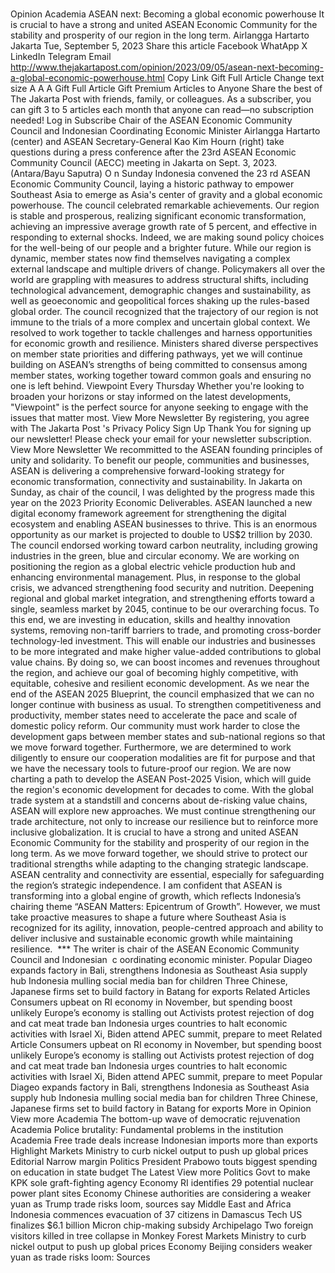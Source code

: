 # 

Opinion
Academia
ASEAN next: Becoming a global economic powerhouse
It is crucial to have a strong and united ASEAN Economic Community for the stability and prosperity of our region in the long term.
Airlangga Hartarto
Jakarta
Tue, September 5, 2023
Share this article
Facebook
WhatApp
X
LinkedIn
Telegram
Email
http://www.thejakartapost.com/opinion/2023/09/05/asean-next-becoming-a-global-economic-powerhouse.html
Copy Link
Gift Full Article
Change text size
A
A
A
Gift Full Article
Gift Premium Articles
to Anyone
Share the best of The Jakarta Post with friends, family, or colleagues. As a subscriber, you can gift 3 to 5 articles each month that anyone can read—no subscription needed!
Log in
Subscribe
Chair of the ASEAN Economic Community Council and Indonesian Coordinating Economic Minister Airlangga Hartarto (center) and ASEAN Secretary-General Kao Kim Hourn (right) take questions during a press conference after the 23rd ASEAN Economic Community Council
(AECC) meeting in Jakarta on Sept. 3, 2023.
(Antara/Bayu Saputra)
O
n Sunday Indonesia convened the 23
rd
ASEAN Economic Community Council, laying a historic pathway to empower Southeast Asia to emerge as Asia's center of gravity and a global economic powerhouse.
The council celebrated remarkable achievements. Our region is stable and prosperous, realizing significant economic transformation, achieving an impressive average growth rate of 5 percent, and effective in responding to external shocks.
Indeed, we are making sound policy choices for the well-being of our people and a brighter future.
While our region is dynamic, member states now find themselves navigating a complex external landscape and multiple drivers of change. Policymakers all over the world are grappling with measures to address structural shifts, including technological advancement, demographic changes and sustainability, as well as geoeconomic and geopolitical forces shaking up the rules-based global order.
The council recognized that the trajectory of our region is not immune to the trials of a more complex and uncertain global context.
We resolved to work together to tackle challenges and harness opportunities for economic growth and resilience. Ministers shared diverse perspectives on member state priorities and differing pathways, yet we will continue building on ASEAN’s strengths of being committed to consensus among member states, working together toward common goals and ensuring no one is left behind.
Viewpoint
Every Thursday
Whether you're looking to broaden your horizons or stay informed on the latest developments, "Viewpoint" is the perfect source for anyone seeking to engage with the issues that matter most.
View More Newsletter
By registering, you agree with
The Jakarta Post
's
Privacy Policy
Sign Up
Thank You
for signing up our newsletter!
Please check your email for your newsletter subscription.
View More Newsletter
We recommitted to the ASEAN founding principles of unity and solidarity.
To benefit our people, communities and businesses, ASEAN is delivering a comprehensive forward-looking strategy for economic transformation, connectivity and sustainability.
In Jakarta on Sunday, as chair of the council, I was delighted by the progress made this year on the 2023 Priority Economic Deliverables.
ASEAN launched a new digital economy framework agreement for strengthening the digital ecosystem and enabling ASEAN businesses to thrive. This is an enormous opportunity as our market is projected to double to US$2 trillion by 2030.
The council endorsed working toward carbon neutrality, including growing industries in the green, blue and circular economy. We are working on positioning the region as a global electric vehicle production hub and enhancing environmental management.
Plus, in response to the global crisis, we advanced strengthening food security and nutrition.
Deepening regional and global market integration, and strengthening efforts toward a single, seamless market by 2045, continue to be our overarching focus. To this end, we are investing in education, skills and healthy innovation systems, removing non-tariff barriers to trade, and promoting cross-border technology-led investment.
This will enable our industries and businesses to be more integrated and make higher value-added contributions to global value chains. By doing so, we can boost incomes and revenues throughout the region, and achieve our goal of becoming highly competitive, with equitable, cohesive and resilient economic development.
As we near the end of the ASEAN 2025 Blueprint, the council emphasized that we can no longer continue with business as usual. To strengthen competitiveness and productivity, member states need to accelerate the pace and scale of domestic policy reform.
Our community must work harder to close the development gaps between member states and sub-national regions so that we move forward together. Furthermore, we are determined to work diligently to ensure our cooperation modalities are fit for purpose and that we have the necessary tools to future-proof our region.
We are now charting a path to develop the ASEAN Post-2025 Vision, which will guide the region's economic development for decades to come. With the global trade system at a standstill and concerns about de-risking value chains, ASEAN will explore new approaches.
We must continue strengthening our trade architecture, not only to increase our resilience but to reinforce more inclusive globalization.
It is crucial to have a strong and united ASEAN Economic Community for the stability and prosperity of our region in the long term.
As we move forward together, we should strive to protect our traditional strengths while adapting to the changing strategic landscape. ASEAN centrality and connectivity are essential, especially for safeguarding the region’s strategic independence.
I am confident that ASEAN is transforming into a global engine of growth, which reflects Indonesia’s chairing theme “ASEAN Matters: Epicentrum of Growth”.
However, we must take proactive measures to shape a future where Southeast Asia is recognized for its agility, innovation, people-centred approach and ability to deliver inclusive and sustainable economic growth while maintaining resilience.
&nbsp;***
The writer is chair of
the
ASEAN Economic Community Council and Indonesian&nbsp;
c
oordinating economic minister.
Popular
Diageo expands factory in Bali, strengthens Indonesia as Southeast Asia supply hub
Indonesia mulling social media ban for children
Three Chinese, Japanese firms set to build factory in Batang for exports
Related Articles
Consumers upbeat on RI economy in November, but spending boost unlikely
Europe’s economy is stalling out
Activists protest rejection of dog and cat meat trade ban
Indonesia urges countries to halt economic activities with Israel
Xi, Biden attend APEC summit, prepare to meet
Related Article
Consumers upbeat on RI economy in November, but spending boost unlikely
Europe’s economy is stalling out
Activists protest rejection of dog and cat meat trade ban
Indonesia urges countries to halt economic activities with Israel
Xi, Biden attend APEC summit, prepare to meet
Popular
Diageo expands factory in Bali, strengthens Indonesia as Southeast Asia supply hub
Indonesia mulling social media ban for children
Three Chinese, Japanese firms set to build factory in Batang for exports
More in Opinion
View more
Academia
The bottom-up wave of democratic rejuvenation
Academia
Police brutality: Fundamental problems in the institution
Academia
Free trade deals increase Indonesian imports more than exports
Highlight
Markets
Ministry to curb nickel output to push up global prices
Editorial
Narrow margin
Politics
President Prabowo touts biggest spending on education in state budget
The Latest
View more
Politics
Govt to make KPK sole graft-fighting agency
Economy
RI identifies 29 potential nuclear power plant sites
Economy
Chinese authorities are considering a weaker yuan as Trump trade risks loom, sources say
Middle East and Africa
Indonesia commences evacuation of 37 citizens in Damascus
Tech
US finalizes $6.1 billion Micron chip-making subsidy
Archipelago
Two foreign visitors killed in tree collapse in Monkey Forest
Markets
Ministry to curb nickel output to push up global prices
Economy
Beijing considers weaker yuan as trade risks loom: Sources